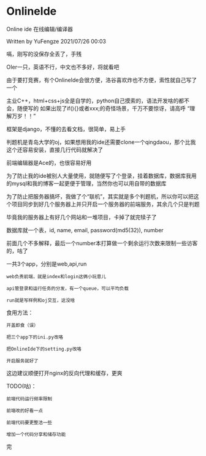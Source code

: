 # OnlineIde

Online ide 在线编辑/编译器  

Written by YuFengze 2021/07/26 00:03

嗝，刚写的没保存全丢了，手残

OIer一只，英语不行，中文也不多好，将就看吧

由于要打竞赛，有个OnlineIde会很方便，洛谷喜欢炸也不方便，索性就自己写了一个

主业C++，html+css+js全是自学的，python自己摸索的，语法开发啥的都不会，随便写的
如果出现了if(){}或者xxx;的奇怪场景，千万不要惊讶，请高呼 “理解万岁！！”

框架是django，不懂的去看文档，很简单，易上手

判题机是青岛大学的oj，如果想用我的ide还需要clone一个qingdaou，那个比我这个还容易安装，直接几行代码就解决了

前端编辑器是Ace的，也很容易好用

为了防止我的ide被别人大量使用，就随便写了个登录，挂着数据库，数据库我用的mysql和我的博客一起更便于管理，当然你也可以用自带的数据库

为了防止把服务器搞坏，我做了个“联机”，其实就是多个判题机，所以你可以把这个项目同步到好几个服务器上并只开启一个服务器的前端服务，其余几个只是判题

毕竟我的服务器上有好几个网站和一堆项目，卡掉了就完犊子了


数据库就一个表，id, name, email, password(md5(32)), number


前面几个不多解释，最后一个number本打算做一个剩余运行次数来限制一些访客的，咕了


一共3个app，分别是web,api,run

    
    web负责前端，就是index和login这俩小玩意儿

    api管登录和运行任务的分发，有一个queue，可以平均负载

    run就是写样例和oj交互，这没啥
    

食用方法：

    开盖即食（误）

    把三个app下的ini.py改咯

    把OnlineIde下的setting.py改咯

    开启服务就好了
    

这边建议顺便打开nginx的反向代理和缓存，更爽


TODO(咕)：

    前端代码运行频率限制

    前端改的好看一点

    前端代码要更整洁一些

    增加一个代码分享和储存功能

完
